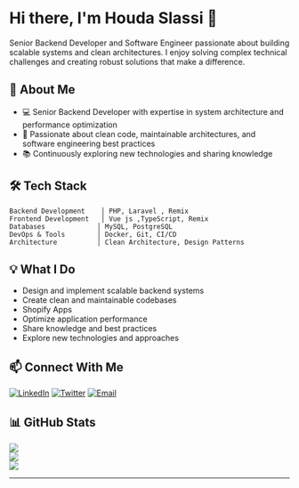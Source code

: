 # Hi there, I'm Houda Slassi 👋

Senior Backend Developer and Software Engineer passionate about building scalable systems and clean architectures. I enjoy solving complex technical challenges and creating robust solutions that make a difference.

## 🚀 About Me

- 💻 Senior Backend Developer with expertise in system architecture and performance optimization
- 🌟 Passionate about clean code, maintainable architectures, and software engineering best practices
- 📚 Continuously exploring new technologies and sharing knowledge

## 🛠️ Tech Stack

```text
Backend Development    │ PHP, Laravel , Remix
Frontend Development   │ Vue js ,TypeScript, Remix
Databases             │ MySQL, PostgreSQL
DevOps & Tools        │ Docker, Git, CI/CD
Architecture          │ Clean Architecture, Design Patterns
```

## 💡 What I Do

- Design and implement scalable backend systems
- Create clean and maintainable codebases
- Shopify Apps
- Optimize application performance
- Share knowledge and best practices
- Explore new technologies and approaches

## 📫 Connect With Me

[![LinkedIn](https://img.shields.io/badge/LinkedIn-%230077B5.svg?logo=linkedin&logoColor=white)]([https://linkedin.com/in/YOUR_LINKEDIN](https://www.linkedin.com/in/houda-slassi-ba6a4a14a/)) 
[![Twitter](https://img.shields.io/badge/Twitter-%231DA1F2.svg?logo=Twitter&logoColor=white)]([https://twitter.com/YOUR_TWITTER](https://x.com/houda_slassi))
[![Email](https://img.shields.io/badge/Email-D14836?logo=gmail&logoColor=white)](mailto:houdaslassi.18@gmail.com)

## 📊 GitHub Stats

![](https://github-readme-stats.vercel.app/api?username=houdaslassi&theme=dracula&hide_border=false&include_all_commits=true&count_private=true)<br/>
![](https://github-readme-streak-stats.herokuapp.com/?user=houdaslassi&theme=dracula&hide_border=false)<br/>
![](https://github-readme-stats.vercel.app/api/top-langs/?username=houdaslassi&theme=dracula&hide_border=false&include_all_commits=true&count_private=true&layout=compact)

---
